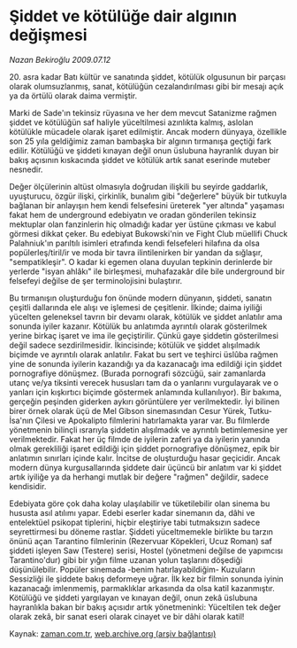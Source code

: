 # Şiddet ve  kötülüğe dair algının değişmesi

*Nazan Bekiroğlu 2009.07.12*

<tr><td class="metin" colspan="2" style="padding-top: 20px; padding-left: 5px; padding-right: 10px;">20. asra kadar Batı kültür ve sanatında şiddet, kötülük olgusunun bir parçası olarak olumsuzlanmış, sanat, kötülüğün cezalandırılması gibi bir mesajı açık ya da örtülü olarak daima vermiştir.</td></tr><tr><td class="metin" colspan="2" style="padding-top: 20px; padding-left: 5px; padding-right: 10px;"><p>Marki de Sade'ın tekinsiz rüyasına ve her dem mevcut Satanizme rağmen şiddet ve kötülüğün saf haliyle yüceltilmesi azınlıkta kalmış, aslolan kötülükle mücadele olarak işaret edilmiştir. Ancak modern dünyaya, özellikle son 25 yıla geldiğimiz zaman bambaşka bir algının tırmanışa geçtiği fark edilir. Kötülüğü ve şiddeti kınayan değil onun üslubuna hayranlık duyan bir bakış açısının kıskacında şiddet ve kötülük artık sanat eserinde muteber nesnedir.
<p> Değer ölçülerinin altüst olmasıyla doğrudan ilişkili bu seyirde gaddarlık, uyuşturucu, özgür ilişki, çirkinlik, bunalım gibi "değerlere" büyük bir tutkuyla bağlanan bir anlayışın hem kendi felsefesini üreterek "yer altında" yaşaması fakat hem de underground edebiyatın ve oradan gönderilen tekinsiz mektuplar olan fanzinlerin hiç olmadığı kadar yer üstüne çıkması ve kabul görmesi dikkat çeker. Bu edebiyat Bukowski'nin ve Fight Club müellifi Chuck Palahniuk'ın parıltılı isimleri etrafında kendi felsefeleri hilafına da olsa popülerleş/tiril/ir ve moda bir tavra ilintilenirken bir yandan da sığlaşır, "sempatikleşir". O kadar ki egemen olana duyulan tepkinin derinlerde bir yerlerde "isyan ahlâkı" ile birleşmesi, muhafazakâr dile bile underground bir felsefeyi değilse de şer terminolojisini bulaştırır.
<p> Bu tırmanışın oluşturduğu fon önünde modern dünyanın, şiddeti, sanatın çeşitli dallarında ele alışı ve işlemesi de çeşitlenir. İlkinde; daima iyiliği yücelten geleneksel tavrın bir devamı olarak, kötülük ve şiddet anlatılır ama sonunda iyiler kazanır. Kötülük bu anlatımda ayrıntılı olarak gösterilmek yerine birkaç işaret ve ima ile geçiştirilir. Çünkü gaye şiddetin gösterilmesi değil sadece sezdirilmesidir. İkincisinde; kötülük ve şiddet alışılmadık biçimde ve ayrıntılı olarak anlatılır. Fakat bu sert ve teşhirci üslûba rağmen yine de sonunda iyilerin kazandığı ya da kazanacağı ima edildiği için şiddet pornografiye dönüşmez. (Burada pornografi sözcüğü, sair zamanlarda utanç ve/ya tiksinti verecek hususları tam da o yanlarını vurgulayarak ve o yanları için kışkırtıcı biçimde göstermek anlamında kullanılıyor). Bir bakıma, gerçeğin peşinden giderken aykırı görüntülere yer verilmektedir. İyi bilinen birer örnek olarak üçü de Mel Gibson sinemasından Cesur Yürek, Tutku-İsa'nın Çilesi ve Apokalipto filmlerini hatırlamakta yarar var. Bu filmlerde yönetmenin bilinçli ısrarıyla şiddetin alışılmadık ve ayrıntılı betimlemesine yer verilmektedir. Fakat her üç filmde de iyilerin zaferi ya da iyilerin yanında olmak gerekliliği işaret edildiği için şiddet pornografiye dönüşmez, epik bir anlatımın sınırları içinde kalır. İncitse de oluşturduğu hasar geçicidir. Ancak modern dünya kurgusallarında şiddete dair üçüncü bir anlatım var ki şiddet artık iyiliğe ya da herhangi mutlak bir değere "rağmen" değildir, sadece kendisidir.
<p> Edebiyata göre çok daha kolay ulaşılabilir ve tüketilebilir olan sinema bu hususta asıl atılımı yapar. Edebi eserler kadar sinemanın da, dâhi ve entelektüel psikopat tiplerini, hiçbir eleştiriye tabi tutmaksızın sadece seyrettirmesi bu döneme rastlar. Şiddeti yüceltmemekle birlikte bu tarzın önünü açan Tarantino filmlerinin (Rezervuar Köpekleri, Ucuz Roman) saf şiddeti işleyen Saw (Testere) serisi, Hostel (yönetmeni değilse de yapımcısı Tarantino'dur) gibi bir yığın filme uzanan yolun taşlarını döşediği düşünülebilir. Popüler sinemada -benim hatırlayabildiğim- Kuzuların Sessizliği ile şiddete bakış deformeye uğrar. İlk kez bir filmin sonunda iyinin kazanacağı imlenmemiş, parmaklıklar arkasında da olsa katil kazanmıştır. Kötülüğü ve şiddeti yargılayan ve kınayan değil, onun zekâ üslubuna hayranlıkla bakan bir bakış açısıdır artık yönetmeninki: Yüceltilen tek değer olarak zekâ, bir sanat eseri olarak cinayet ve bir dâhi olarak katil! <br/></p></p></p></p></td></tr>

Kaynak: [zaman.com.tr](http://zaman.com.tr/yazar.do?yazino=868462), [web.archive.org (arşiv bağlantısı)](http://web.archive.org/web/20090810052925/http://www.zaman.com.tr:80/yazar.do?yazino=868462)
